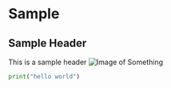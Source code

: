# Sample
## Sample Header
This is a sample header
![Image of Something](https://external-content.duckduckgo.com/iu/?u=https%3A%2F%2Fcubanvr.com%2Fwp-content%2Fuploads%2F2023%2F07%2Fai-image-generators.webp&f=1&nofb=1&ipt=145242ff0d36c277d890ec4d4878ddd08571ad8bff7107ffd381135063e459bd&ipo=images)

``` python
print("hello world")
```

